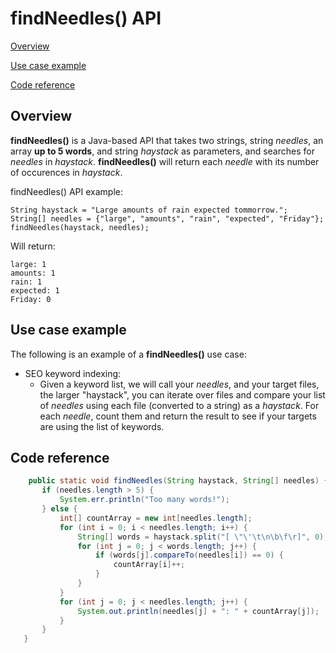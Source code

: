 <!-- Confidential + Proprietary Google&#174;-->
<!-- Exercise #1 - findNeedles (required)-->
<!-- This exercise has two required parts:-->
<!--
1. Write an API reference document that explains
how to call this method. Your audience for this
document is an experienced Java programmer.
 
2. Assume you have a chance to send comments or
questions to the person who wrote the code.
Suggest ways to improve the code, for example,
to reduce memory usage or enhance features -->

# findNeedles() API

[Overview](#Overview)

[Use case example](#Uses)

[Code reference](#Code)

## Overview <a name="Overview"/>


**findNeedles()** is a Java-based API that takes two strings, string *needles*, an array **up to 5 words**,
and string *haystack* as parameters, and searches for *needles* in *haystack*. **findNeedles()** will return each *needle* with its number of occurences in *haystack*.  

findNeedles() API example:
	
	String haystack = "Large amounts of rain expected tommorrow.";
	String[] needles = {"large", "amounts", "rain", "expected", "Friday"};
	findNeedles(haystack, needles);
	
Will return:
	
	large: 1
	amounts: 1
	rain: 1
	expected: 1
	Friday: 0


## Use case example<a name="Uses"/>

The following is an example of a **findNeedles()** use case:

- SEO keyword indexing:
	- Given a keyword list, we will call your *needles*, and your target files, the larger "haystack", 
	you can iterate over files and compare your list of *needles* using each 
	file (converted to a string) as a *haystack*. For each *needle*, count them and return 
	the result to see if your targets are using the list of keywords.
	

## Code reference <a name="Code"/>


```java
    public static void findNeedles(String haystack, String[] needles) {
       if (needles.length > 5) {
           System.err.println("Too many words!");
       } else {
           int[] countArray = new int[needles.length];
           for (int i = 0; i < needles.length; i++) {
               String[] words = haystack.split("[ \"\'\t\n\b\f\r]", 0);
               for (int j = 0; j < words.length; j++) {
                   if (words[j].compareTo(needles[i]) == 0) {
                       countArray[i]++;
                   }
               }
           }
           for (int j = 0; j < needles.length; j++) {
               System.out.println(needles[j] + ": " + countArray[j]);
           }
       }
   }
```
